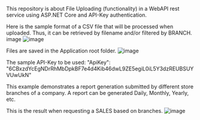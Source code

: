 This repository is about File Uploading (functionality) in a WebAPI rest service using ASP.NET Core and API-Key authentication.

Here is the sample format of a CSV file that will be processed when uploaded. Thus, it can be retrieved by filename and/or filtered by BRANCH. image
![image](https://github.com/user-attachments/assets/6e90321a-5c92-49a5-92d6-f1eb249dd099)


Files are saved in the Application root folder.
![image](https://github.com/user-attachments/assets/1e802b2c-b39b-401d-ac96-58f10774a8b8)


The sample API-Key to be used: "ApiKey": "6CBxzdYcEgNDrRhMbDpkBF7e4d4Kib46dwL9ZE5egiL0iL5Y3dzREUBSUYVUwUkN"

This example demonstrates a report generation submitted by different store branches of a company.
A report can be generated Daily, Monthly, Yearly, etc.

This is the result when requesting a SALES based on branches.
![image](https://github.com/user-attachments/assets/8eb1085f-b7f6-4a86-9f2d-6f00d27b1e51)
